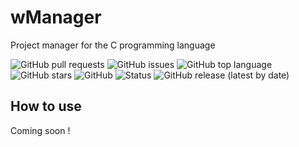 # wManager

Project manager for the C programming language

![GitHub pull requests](https://img.shields.io/github/issues-pr/Wafelack/wmanager?label=Pull%20requests) ![GitHub issues](https://img.shields.io/github/issues/Wafelack/wmanager?color=%23ff5522&label=Issues) ![GitHub top language](https://img.shields.io/github/languages/top/Wafelack/wmanager?color=%23aaaaaa&label=C) ![GitHub stars](https://img.shields.io/github/stars/Wafelack/wmanager?label=Stars&style=plastic) ![GitHub](https://img.shields.io/github/license/Wafelack/wmanager?color=%2300afff&label=License) ![Status](https://img.shields.io/badge/Status-Working-%23ff0000) ![GitHub release (latest by date)](https://img.shields.io/github/v/release/Wafelack/wmanager?label=Latest%20release)

## How to use

Coming soon !
